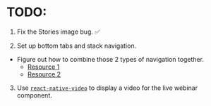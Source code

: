 # TODO:
1. Fix the Stories image bug. ✅

2. Set up bottom tabs and stack navigation.
  - Figure out how to combine those 2 types of navigation together.
    - [Resource 1](https://reactnavigation.org/docs/tab-based-navigation/#a-stack-navigator-for-each-tab)
    - [Resource 2](https://reactnavigation.org/docs/nesting-navigators/)

3. Use [`react-native-video`](https://github.com/react-native-video/react-native-video/blob/master/API.md) to display a video for the live webinar component.